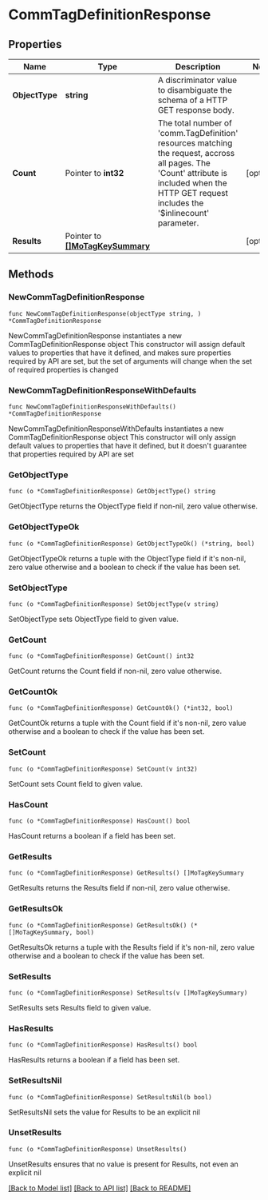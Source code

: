# CommTagDefinitionResponse

## Properties

Name | Type | Description | Notes
------------ | ------------- | ------------- | -------------
**ObjectType** | **string** | A discriminator value to disambiguate the schema of a HTTP GET response body. | 
**Count** | Pointer to **int32** | The total number of &#39;comm.TagDefinition&#39; resources matching the request, accross all pages. The &#39;Count&#39; attribute is included when the HTTP GET request includes the &#39;$inlinecount&#39; parameter. | [optional] 
**Results** | Pointer to [**[]MoTagKeySummary**](MoTagKeySummary.md) |  | [optional] 

## Methods

### NewCommTagDefinitionResponse

`func NewCommTagDefinitionResponse(objectType string, ) *CommTagDefinitionResponse`

NewCommTagDefinitionResponse instantiates a new CommTagDefinitionResponse object
This constructor will assign default values to properties that have it defined,
and makes sure properties required by API are set, but the set of arguments
will change when the set of required properties is changed

### NewCommTagDefinitionResponseWithDefaults

`func NewCommTagDefinitionResponseWithDefaults() *CommTagDefinitionResponse`

NewCommTagDefinitionResponseWithDefaults instantiates a new CommTagDefinitionResponse object
This constructor will only assign default values to properties that have it defined,
but it doesn't guarantee that properties required by API are set

### GetObjectType

`func (o *CommTagDefinitionResponse) GetObjectType() string`

GetObjectType returns the ObjectType field if non-nil, zero value otherwise.

### GetObjectTypeOk

`func (o *CommTagDefinitionResponse) GetObjectTypeOk() (*string, bool)`

GetObjectTypeOk returns a tuple with the ObjectType field if it's non-nil, zero value otherwise
and a boolean to check if the value has been set.

### SetObjectType

`func (o *CommTagDefinitionResponse) SetObjectType(v string)`

SetObjectType sets ObjectType field to given value.


### GetCount

`func (o *CommTagDefinitionResponse) GetCount() int32`

GetCount returns the Count field if non-nil, zero value otherwise.

### GetCountOk

`func (o *CommTagDefinitionResponse) GetCountOk() (*int32, bool)`

GetCountOk returns a tuple with the Count field if it's non-nil, zero value otherwise
and a boolean to check if the value has been set.

### SetCount

`func (o *CommTagDefinitionResponse) SetCount(v int32)`

SetCount sets Count field to given value.

### HasCount

`func (o *CommTagDefinitionResponse) HasCount() bool`

HasCount returns a boolean if a field has been set.

### GetResults

`func (o *CommTagDefinitionResponse) GetResults() []MoTagKeySummary`

GetResults returns the Results field if non-nil, zero value otherwise.

### GetResultsOk

`func (o *CommTagDefinitionResponse) GetResultsOk() (*[]MoTagKeySummary, bool)`

GetResultsOk returns a tuple with the Results field if it's non-nil, zero value otherwise
and a boolean to check if the value has been set.

### SetResults

`func (o *CommTagDefinitionResponse) SetResults(v []MoTagKeySummary)`

SetResults sets Results field to given value.

### HasResults

`func (o *CommTagDefinitionResponse) HasResults() bool`

HasResults returns a boolean if a field has been set.

### SetResultsNil

`func (o *CommTagDefinitionResponse) SetResultsNil(b bool)`

 SetResultsNil sets the value for Results to be an explicit nil

### UnsetResults
`func (o *CommTagDefinitionResponse) UnsetResults()`

UnsetResults ensures that no value is present for Results, not even an explicit nil

[[Back to Model list]](../README.md#documentation-for-models) [[Back to API list]](../README.md#documentation-for-api-endpoints) [[Back to README]](../README.md)


